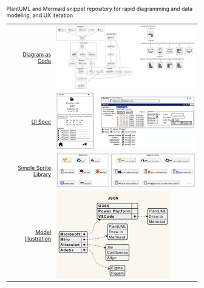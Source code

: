 PlantUML and Mermaid snippet repository for rapid diagramming and data modeling, and UX iteration

|  |  |
|---: |:--- |
|[Diagram as Code](./dac.md)|<img src="./img/dac.png" width=600>|
|[UI Spec](./salt.md)|<img src="./img/uispec.png" width=600>|
|[Simple Sprite Library](./sprite.md)|<img src="./img/cloud.png" width=600>|
|[Model Illustration](./model.md)|<img src="./img/model.png" width=300>|


